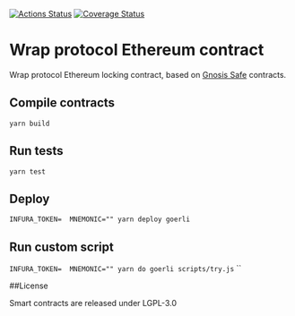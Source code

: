 [![Actions Status](https://github.com/bender-labs/wrap-eth-contract/workflows/wrap-eth-contract/badge.svg)](https://github.com/bender-labs/wrap-eth-contract/actions)
[![Coverage Status](https://coveralls.io/repos/github/bender-labs/wrap-eth-contract/badge.svg?branch=main)](https://coveralls.io/github/bender-labs/wrap-eth-contract?branch=main)

# Wrap protocol Ethereum contract

Wrap protocol Ethereum locking contract, based on [Gnosis Safe](https://github.com/gnosis/safe-contracts) contracts.

## Compile contracts

`yarn build`

## Run tests

`yarn test`

## Deploy 

`INFURA_TOKEN=  MNEMONIC="" yarn deploy goerli`

## Run custom script

`INFURA_TOKEN=  MNEMONIC="" yarn do goerli scripts/try.js`
``

##License

Smart contracts are released under LGPL-3.0
